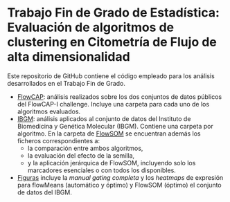 # Trabajo Fin de Grado de Estadística: Evaluación de algoritmos de clustering en Citometría de Flujo de alta dimensionalidad
Este repositorio de GitHub contiene el código empleado para los análisis desarrollados en el Trabajo Fin de Grado.
- [FlowCAP](FlowCAP): análisis realizados sobre los dos conjuntos de datos públicos del FlowCAP-I challenge. Incluye una carpeta para cada uno de los algoritmos evaluados.
- [IBGM](IBGM): análisis aplicados al conjunto de datos del Instituto de Biomedicina y Genética Molecular (IBGM). Contiene una carpeta por algoritmo. En la carpeta de [FlowSOM](IBGM/FlowSOM) se encuentran además los ficheros correspondientes a:
  - la comparación entre ambos algoritmos,
  - la evaluación del efecto de la semilla,
  - y la aplicación jerárquica de FlowSOM, incluyendo solo los marcadores esenciales o con todos los disponibles.
- [Figuras](Figuras) incluye la *manual gating completa* y los *heatmaps* de expresión para flowMeans (automático y óptimo) y FlowSOM (óptimo) el conjunto de datos del IBGM.
